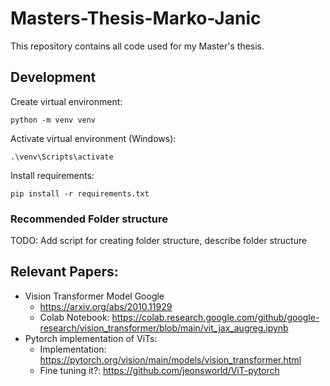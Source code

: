 # Masters-Thesis-Marko-Janic
This repository contains all code used for my Master's thesis.

## Development
Create virtual environment:
```
python -m venv venv
```
Activate virtual environment (Windows):
```
.\venv\Scripts\activate
```
Install requirements:
```
pip install -r requirements.txt
```

### Recommended Folder structure
TODO: Add script for creating folder structure, describe folder structure

## Relevant Papers:
- Vision Transformer Model Google
    - https://arxiv.org/abs/2010.11929
    - Colab Notebook: https://colab.research.google.com/github/google-research/vision_transformer/blob/main/vit_jax_augreg.ipynb
- Pytorch implementation of ViTs:
  - Implementation: https://pytorch.org/vision/main/models/vision_transformer.html
  - Fine tuning it?: https://github.com/jeonsworld/ViT-pytorch
